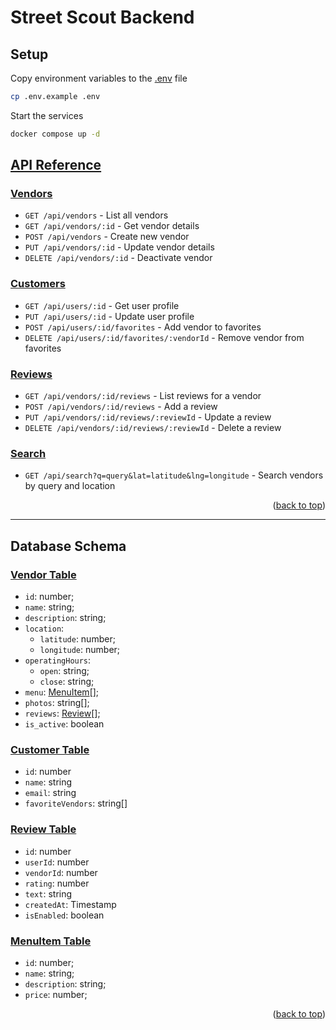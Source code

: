# Street Scout Backend


## Setup

Copy environment variables to the [.env](.env) file

```bash
cp .env.example .env
```

Start the services

```bash
docker compose up -d
```

## [API Reference](http://localhost:8080/swagger-ui.html)

### [Vendors](http://localhost:8080/api/vendors)
- `GET /api/vendors` - List all vendors
- `GET /api/vendors/:id` - Get vendor details
- `POST /api/vendors` - Create new vendor
- `PUT /api/vendors/:id` - Update vendor details
- `DELETE /api/vendors/:id` - Deactivate vendor

### [Customers](http://localhost:8080/api/customers)
- `GET /api/users/:id` - Get user profile
- `PUT /api/users/:id` - Update user profile
- `POST /api/users/:id/favorites` - Add vendor to favorites
- `DELETE /api/users/:id/favorites/:vendorId` - Remove vendor from favorites

### [Reviews](http://localhost:8080/api/reviews)
- `GET /api/vendors/:id/reviews` - List reviews for a vendor
- `POST /api/vendors/:id/reviews` - Add a review
- `PUT /api/vendors/:id/reviews/:reviewId` - Update a review
- `DELETE /api/vendors/:id/reviews/:reviewId` - Delete a review

### [Search](http://localhost:8080/api/search)
- `GET /api/search?q=query&lat=latitude&lng=longitude` - Search vendors by query and location


<p align="right">(<a href="#readme-top">back to top</a>)</p>

---

<!-- Database Schema -->
## Database Schema

### [Vendor Table](src%2Fmain%2Fjava%2Fxyz%2Fstreetscout%2Fvendor%2Fentity%2FVendor.java)
- `id`: number;
- `name`: string;
- `description`: string;
- `location`:
    - `latitude`: number;
    - `longitude`: number;
- `operatingHours`:
    - `open`: string;
    - `close`: string;
- `menu`: [MenuItem](#menuitem-table)[];
- `photos`: string[];
- `reviews`: [Review](#review-table)[];
- `is_active`: boolean

### [Customer Table]()
- `id`: number
- `name`: string
- `email`: string
- `favoriteVendors`: string[]

### [Review Table](src%2Fmain%2Fjava%2Fxyz%2Fstreetscout%2Freview%2Fentity%2FReview.java)
- `id`: number
- `userId`: number
- `vendorId`: number
- `rating`: number
- `text`: string
- `createdAt`: Timestamp
- `isEnabled`: boolean

### [MenuItem Table](src%2Fmain%2Fjava%2Fxyz%2Fstreetscout%2Fvendor%2Fentity%2FMenuItem.java)
- `id`: number;
- `name`: string;
- `description`: string;
- `price`: number;

<p align="right">(<a href="#readme-top">back to top</a>)</p>